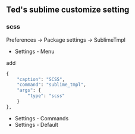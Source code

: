 ## Ted's sublime customize setting

### scss

Preferences -> Package settings -> SublimeTmpl

* Settings - Menu

add
```py
{
    "caption": "SCSS",
    "command": "sublime_tmpl",
    "args": {
        "type": "scss"
    }
},
```
* Settings - Commands
* Settings - Default